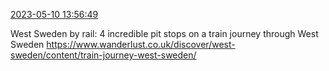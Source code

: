 [2023-05-10 13:56:49](https://mstdn.social/@hill_wanderer/110344733319682575)

West Sweden by rail: 4 incredible pit stops on a train journey through West Sweden <a href="https://www.wanderlust.co.uk/discover/west-sweden/content/train-journey-west-sweden/" target="_blank" rel="nofollow noopener noreferrer" translate="no">https://www.wanderlust.co.uk/discover/west-sweden/content/train-journey-west-sweden/</a>